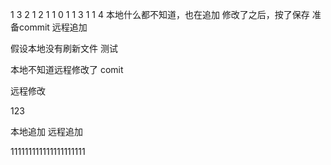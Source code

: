 ﻿1 3
2 1 2
1 1 0
1 1 3
1 1 4
本地什么都不知道，也在追加
修改了之后，按了保存
准备commit
远程追加



假设本地没有刷新文件
测试

本地不知道远程修改了
comit

远程修改







123

本地追加
远程追加





111111111111111111111

